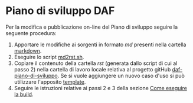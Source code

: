 # Piano di sviluppo DAF


Per la modifica e pubblicazione on-line del Piano di sviluppo seguire la seguente procedura:

1. Apportare le modifiche ai sorgenti in formato *md* presenti nella cartella [markdown](markdown).
2. Eseguire lo script [md2rst.sh](md2rst.sh).
3. Copiare il contenuto della cartella *rst* (generata dallo script di cui al passo 2) nella cartella di lavoro locale relativa al progetto gitHub [daf-piano-di-sviluppo](https://github.com/italia/daf-piano-di-sviluppo). Se si vuole aggiungere un nuovo caso d'uso si può utilizzare l'apposito [template](markdown/casi-uso/_template-pagina-casi-applicativi.md).
4. Seguire le istruzioni relative ai passi 2 e 3 della sezione [Come eseguire la build](https://github.com/italia/daf-piano-di-sviluppo/blob/master/README.md#come-eseguire-la-build).
